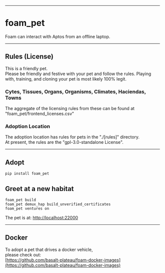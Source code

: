 


---

# foam_pet
Foam can interact with Aptos from an offline laptop.  


---

## Rules (License) 
This is a friendly pet.  
Please be friendly and festive with your pet and follow the rules.
Playing with, training, and cloning your pet is most likely 100% legit.  

### Cytes, Tissues, Organs, Organisms, Climates, Haciendas, Towns
The aggregate of the licensing rules from these 
can be found at "foam_pet/frontend_licenses.csv"

### Adoption Location
The adoption location has rules for pets in the "./[rules]" directory.  
At present, the rules are the "gpl-3.0-standalone License".   



---

## Adopt
```
pip install foam_pet
```

## Greet at a new habitat
```
foam_pet build
foam_pet demux_hap build_unverified_certificates
foam_pet ventures on
```

The pet is at:
[http://localhost:22000](http://localhost:22000)

******

## Docker
To adopt a pet that drives a docker vehicle,  
please check out:  
[https://github.com/basalt-plateau/foam-docker-images](https://github.com/basalt-plateau/foam-docker-images)  




